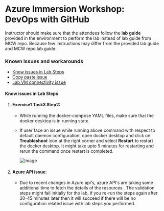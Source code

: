 # Azure Immersion Workshop: DevOps with GitHub

Instructor should make sure that the attendees follow the **lab guide** provided in the environment to perform the lab instead of lab guide from MCW repo. Because few instructions may differ from the provided lab guide and MCW repo lab guide.

### Known Issues and workarounds
- [Know issues in Lab Steps](#know-issues-in-lab-steps)
- [Copy paste issue](https://docs.cloudlabs.ai/Learner/Troubleshooting/CopyPaste)
- [Lab VM connectivity issue](https://docs.cloudlabs.ai/Learner/Troubleshooting/RDP)

#### Know issues in Lab Steps 

1. #### Exercise1 Task3 Step2:

    - While running the docker-compose YAML files, make sure that the docker desktop is in running state.

    - If user face an issue while running above command with respect to default daemon configuration, open docker desktop and click on **Troubleshoot** icon at the right corner and select **Restart** to restart the docker desktop. It might take upto 5 minutes for restarting and rerun the command once restart is completed.

      ![image](https://github.com/Kalyani7744/Know-Before-You-Go/blob/main/Labs/images/Dockerrestart.png?raw=true)

2. #### Azure API issue: 

   - Due to recent changes in Azure api's, azure API's are taking some additional time to fetch the details of the resources . The validation steps might fail initially for the lab, if you re-run the steps again after 30-45 minutes later then it will succeed if there will be no configuration related issue with lab steps you performed.
